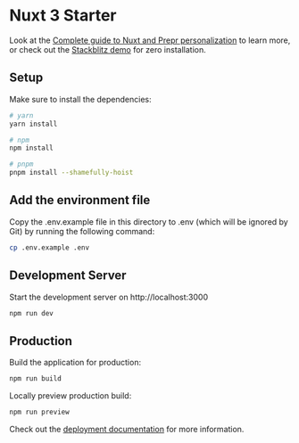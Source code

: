 # Nuxt 3 Starter

Look at the [Complete guide to Nuxt and Prepr personalization](https://docs.prepr.io/connecting-front-end-apps/nuxt-complete-guide) to learn more, or check out the [Stackblitz demo](https://stackblitz.com/edit/nuxt-starter-prepr-cms) for zero installation.

## Setup

Make sure to install the dependencies:

```bash
# yarn
yarn install

# npm
npm install

# pnpm
pnpm install --shamefully-hoist
```

## Add the environment file 
Copy the .env.example file in this directory to .env (which will be ignored by Git) by running the following command: 
```bash
cp .env.example .env
```
## Development Server

Start the development server on http://localhost:3000

```bash
npm run dev
```

## Production

Build the application for production:

```bash
npm run build
```

Locally preview production build:

```bash
npm run preview
```

Check out the [deployment documentation](https://nuxt.com/docs/getting-started/deployment) for more information.
